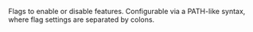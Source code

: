 Flags to enable or disable features. Configurable via a PATH-like syntax, where flag settings are separated by colons.